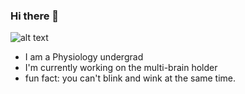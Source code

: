 ### Hi there 👋

<!--
**foiryolo/foiryolo** is a ✨ _special_ ✨ repository because its `README.md` (this file) appears on your GitHub profile.

Here are some ideas to get you started:

- 🔭 I’m currently working on the multibrain holder...
- 🌱 I’m currently learning ...
- 👯 I’m looking to collaborate on ...
- 🤔 I’m looking for help with ...
- 💬 Ask me about ...
- 📫 How to reach me: ...
- 😄 Pronouns: ...
- ⚡ Fun fact: you can't blink and wink at the same time.
-->
![alt text](https://github.com/foiryolo/foiryolo/blob/main/IMG_3438%202.HEIC "white matter")
- I am a Physiology undergrad
- I'm currently working on the multi-brain holder
- fun fact: you can't blink and wink at the same time.
